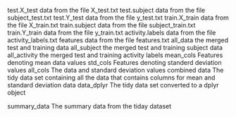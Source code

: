 test.X_test	data from the file X_test.txt
test.subject	data from the file subject_test.txt
test.Y_test	data from the file y_test.txt
train.X_train	data from the file X_train.txt
train.subject	data from the file subject_train.txt
train.Y_train	data from the file y_train.txt
activity.labels	data from the file activity_labels.txt
features	data from the file features.txt
all_data	the merged test and training data
all_subject	the merged test and training subject data
all_activity	the merged test and training activity labels
mean_cols	Features denoting mean data values
std_cols	Features denoting standerd deviation values
all_cols	The data and standard deviation values combined
data	The tidy data set containing all the data that contains columns for mean and standard deviation data
data_dplyr	The tidy data set converted to a dplyr object

summary_data	The summary data from the tiday dataset

